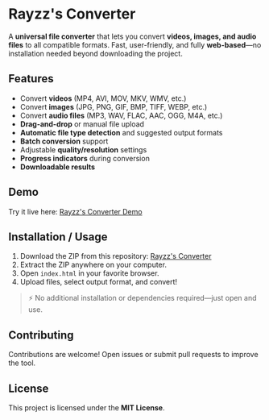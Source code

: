 # Rayzz's Converter

A **universal file converter** that lets you convert **videos, images, and audio files** to all compatible formats. Fast, user-friendly, and fully **web-based**—no installation needed beyond downloading the project.

## Features

* Convert **videos** (MP4, AVI, MOV, MKV, WMV, etc.)
* Convert **images** (JPG, PNG, GIF, BMP, TIFF, WEBP, etc.)
* Convert **audio files** (MP3, WAV, FLAC, AAC, OGG, M4A, etc.)
* **Drag-and-drop** or manual file upload
* **Automatic file type detection** and suggested output formats
* **Batch conversion** support
* Adjustable **quality/resolution** settings
* **Progress indicators** during conversion
* **Downloadable results**

## Demo

Try it live here: [Rayzz's Converter Demo](https://file-converter-jpvp.vercel.app/)

## Installation / Usage

1. Download the ZIP from this repository: [Rayzz's Converter](https://github.com/Luzisrepo/File-Converter)
2. Extract the ZIP anywhere on your computer.
3. Open `index.html` in your favorite browser.
4. Upload files, select output format, and convert!

> ⚡ No additional installation or dependencies required—just open and use.

## Contributing

Contributions are welcome! Open issues or submit pull requests to improve the tool.

## License

This project is licensed under the **MIT License**.

